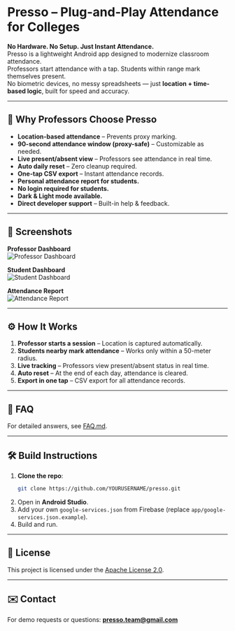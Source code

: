 # Presso – Plug-and-Play Attendance for Colleges

**No Hardware. No Setup. Just Instant Attendance.**  
Presso is a lightweight Android app designed to modernize classroom attendance.  
Professors start attendance with a tap. Students within range mark themselves present.  
No biometric devices, no messy spreadsheets — just **location + time-based logic**, built for speed and accuracy.

---

## 🚀 Why Professors Choose Presso
- **Location-based attendance** – Prevents proxy marking.
- **90-second attendance window (proxy-safe)** – Customizable as needed.
- **Live present/absent view** – Professors see attendance in real time.
- **Auto daily reset** – Zero cleanup required.
- **One-tap CSV export** – Instant attendance records.
- **Personal attendance report for students.**
- **No login required for students.**
- **Dark & Light mode available.**
- **Direct developer support** – Built-in help & feedback.

---

## 📸 Screenshots
**Professor Dashboard**  
![Professor Dashboard](screenshots/DemoScreenshot1.png)

**Student Dashboard**  
![Student Dashboard](screenshots/DemoScreenshot2.png)

**Attendance Report**  
![Attendance Report](screenshots/DemoScreenshot3.png)

---

## ⚙️ How It Works
1. **Professor starts a session** – Location is captured automatically.
2. **Students nearby mark attendance** – Works only within a 50-meter radius.
3. **Live tracking** – Professors view present/absent status in real time.
4. **Auto reset** – At the end of each day, attendance is cleared.
5. **Export in one tap** – CSV export for all attendance records.

---

## 📖 FAQ
For detailed answers, see [FAQ.md](FAQ.md).

---

## 🛠️ Build Instructions
1. **Clone the repo**:
   ```bash
   git clone https://github.com/YOURUSERNAME/presso.git
   ```
2. Open in **Android Studio**.
3. Add your own `google-services.json` from Firebase (replace `app/google-services.json.example`).
4. Build and run.

---

## 📜 License
This project is licensed under the [Apache License 2.0](LICENSE).

---

## ✉️ Contact
For demo requests or questions: **[presso.team@gmail.com](mailto:presso.team@gmail.com)**
